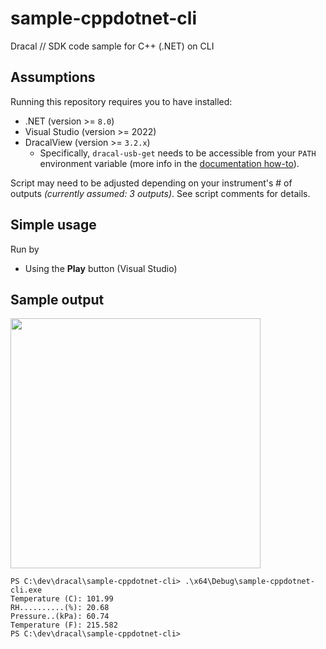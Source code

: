 # sample-cppdotnet-cli
Dracal // SDK code sample for C++ (.NET) on CLI

## Assumptions

Running this repository requires you to have installed:
- .NET (version >= `8.0`)
- Visual Studio (version >= 2022)
- DracalView (version >= `3.2.x`)
  - Specifically, `dracal-usb-get` needs to be accessible from your `PATH` environment variable (more info in the [documentation how-to](https://www.dracal.com/en/programmers_howto/#dracal-usb-get)).

Script may need to be adjusted depending on your instrument's # of outputs _(currently assumed: 3 outputs)_. See script comments for details.


## Simple usage

Run by
- Using the **Play** button (Visual Studio)


## Sample output
<img src="https://github.com/Dracaltech/sample-cppdotnet-cli/assets/1357711/31bd5adb-2336-4b0b-aab7-590e1b9f901a" width=400 />

```
PS C:\dev\dracal\sample-cppdotnet-cli> .\x64\Debug\sample-cppdotnet-cli.exe
Temperature (C): 101.99
RH..........(%): 20.68
Pressure..(kPa): 60.74
Temperature (F): 215.582
PS C:\dev\dracal\sample-cppdotnet-cli>

```
